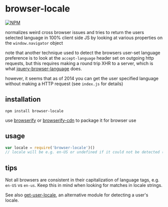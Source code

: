 # browser-locale

[![NPM](https://nodei.co/npm/browser-locale.png?global=true)](https://nodei.co/npm/browser-locale/)

normalizes weird cross browser issues and tries to return the users selected language in 100% client side JS by looking at various properties on the `window.navigator` object

note that another technique used to detect the browsers user-set language preference is to look at the `accept-language` header set on outgoing http requests, but this requires making a round trip XHR to a server, which is what [jquery-browser-language](https://github.com/dansingerman/jQuery-Browser-Language) does.

however, it seems that as of 2014 you can get the user specified language without making a HTTP request (see `index.js` for details)

## installation

```
npm install browser-locale
```

use [browserify](http://browserify.org) or [browserify-cdn](http://wzrd.in) to package it for browser use

## usage

```js
var locale = require('browser-locale')()
// locale will be e.g. en-US or undefined if it could not be detected (e.g. you are in a super weird browser)
```

## tips

Not all browsers are consistent in their capitalization of language tags,
e.g. `en-US` vs `en-us`. Keep this in mind when looking for matches in locale
strings.

See also [get-user-locale](https://www.npmjs.com/package/get-user-locale), an alternative module
for detecting a user's locale.
